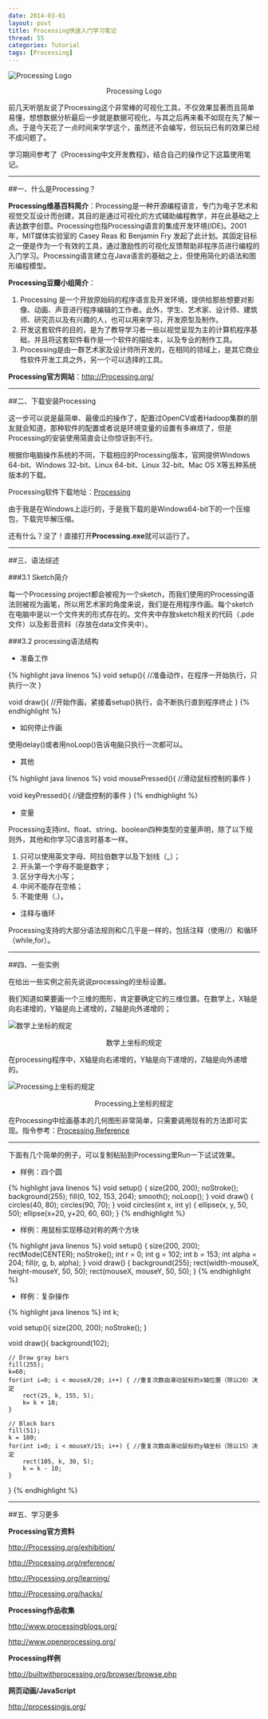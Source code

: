 ```yaml
---
date: 2014-03-01
layout: post
title: Processing快速入门学习笔记
thread: 55
categories: Tutorial
tags: [Processing]
---
```


![Processing Logo](/assets/2014-03-01-processing-logo.png "Processing Logo")
<center>Processing Logo</center>

前几天听朋友说了Processing这个非常棒的可视化工具，不仅效果显著而且简单易懂，想想数据分析最后一步就是数据可视化，与其之后再来看不如现在先了解一点。于是今天花了一点时间来学学这个，虽然还不会编写，但玩玩已有的效果已经不成问题了。

学习期间参考了《Processing中文开发教程》，结合自己的操作记下这篇使用笔记。

----

##一、什么是Processing？

**Processing维基百科简介**：Processing是一种开源编程语言，专门为电子艺术和视觉交互设计而创建，其目的是通过可视化的方式辅助编程教学，并在此基础之上表达数字创意。Processing也指Processing语言的集成开发环境(IDE)。2001年，MIT媒体实验室的 Casey Reas 和 Benjamin Fry 发起了此计划。其固定目标之一便是作为一个有效的工具，通过激励性的可视化反馈帮助非程序员进行编程的入门学习。Processing语言建立在Java语言的基础之上，但使用简化的语法和图形编程模型。

**Processing豆瓣小组简介**：

1. Processing 是一个开放原始码的程序语言及开发环境，提供给那些想要对影像、动画、声音进行程序编辑的工作者。此外，学生、艺术家、设计师、建筑师、研究员以及有兴趣的人，也可以用来学习，开发原型及制作。
2. 开发这套软件的目的，是为了教导学习者一些以视觉呈现为主的计算机程序基础，并且将这套软件看作是一个软件的描绘本，以及专业的制作工具。 
3. Processing是由一群艺术家及设计师所开发的，在相同的领域上，是其它商业性软件开发工具之外，另一个可以选择的工具。 

**Processing官方网站**：<http://Processing.org/>


----------

##二、下载安装Processing

这一步可以说是最简单、最傻瓜的操作了，配置过OpenCV或者Hadoop集群的朋友就会知道，那种软件的配置或者说是环境变量的设置有多麻烦了，但是Processing的安装使用简直会让你惊讶到不行。

根据你电脑操作系统的不同，下载相应的Processing版本，官网提供Windows 64-bit、Windows 32-bit、Linux 64-bit、Linux 32-bit、Mac OS X等五种系统版本的下载。

Processing软件下载地址：[Processing](http://Processing.org/download/)

由于我是在Windows上运行的，于是我下载的是Windows64-bit下的一个压缩包，下载完毕解压缩。

还有什么？没了！直接打开**Processing.exe**就可以运行了。


----------

##三、语法综述

###3.1 Sketch简介

每一个Processing project都会被视为一个sketch，而我们使用的Processing语法则被视为画笔，所以用艺术家的角度来说，我们是在用程序作画。每个sketch在电脑中是以一个文件夹的形式存在的。文件夹中存放sketch相关的代码（.pde文件）以及影音资料（存放在data文件夹中）。

###3.2 processing语法结构

* 准备工作

{% highlight java linenos %}
void setup(){
//准备动作，在程序一开始执行，只执行一次
}

void draw(){
//开始作画，紧接着setup()执行，会不断执行直到程序终止
}
{% endhighlight %}

* 如何停止作画

使用delay()或者用noLoop()告诉电脑只执行一次都可以。

* 其他

{% highlight java linenos %}
void mousePressed(){
//滑动鼠标控制的事件
}

void keyPressed(){
//键盘控制的事件
}
{% endhighlight %}

* 变量

Processing支持int、float、string、boolean四种类型的变量声明，除了以下规则外，其他和你学习C语言时基本一样。

1. 只可以使用英文字母、阿拉伯数字以及下划线（_）；
2. 开头第一个字母不能是数字；
3. 区分字母大小写；
4. 中间不能存在空格；
5. 不能使用（.）。


* 注释与循环

Processing支持的大部分语法规则和C几乎是一样的，包括注释（使用//）和循环（while,for）。


----------

##四、一些实例

在给出一些实例之前先说说processing的坐标设置。

我们知道如果要画一个三维的图形，肯定要确定它的三维位置。在数学上，X轴是向右递增的，Y轴是向上递增的，Z轴是向外递增的；

![数学上坐标的规定](/assets/2014-03-01-processing-xyz-math.png "数学上坐标的规定")
<center>数学上坐标的规定</center>

在processing程序中，X轴是向右递增的，Y轴是向下递增的，Z轴是向外递增的。

![Processing上坐标的规定](/assets/2014-03-01-processing-xyz-pro.png "Processing上坐标的规定")
<center>Processing上坐标的规定</center>

在Processing中绘画基本的几何图形非常简单，只需要调用现有的方法即可实现。指令参考：[Processing Reference](http://www.Processing.org/reference/)

----

下面有几个简单的例子，可以复制粘贴到Processing里Run一下试试效果。

* 样例：四个圆

{% highlight java linenos %}
void setup() {
size(200, 200);
noStroke();
background(255);
fill(0, 102, 153, 204);
smooth();
noLoop();
}
void draw() {
circles(40, 80);
circles(90, 70);
}
void circles(int x, int y) {
ellipse(x, y, 50, 50);
ellipse(x+20, y+20, 60, 60);
}
{% endhighlight %}

* 样例：用鼠标实现移动对称的两个方块

{% highlight java linenos %}
void setup() {
size(200, 200);
rectMode(CENTER);
noStroke();
int r = 0;
int g = 102;
int b = 153;
int alpha = 204;
fill(r, g, b, alpha);
}
void draw() {
background(255);
rect(width-mouseX, height-mouseY, 50, 50);
rect(mouseX, mouseY, 50, 50);
}
{% endhighlight %}

* 样例：复杂操作

{% highlight java linenos %}
int k;

void setup(){
    size(200, 200);
    noStroke();
}

void draw(){
    background(102);

    // Draw gray bars
    fill(255);
    k=60;
    for(int i=0; i < mouseX/20; i++) { //重复次数由滑动鼠标的x轴位置（除以20）决定
        rect(25, k, 155, 5);
        k= k + 10;
    }

    // Black bars
    fill(51);
    k = 180;
    for(int i=0; i < mouseY/15; i++) { //重复次数由滑动鼠标的y轴坐标（除以15）决定
        rect(105, k, 30, 5);
        k = k - 10;
    }
}
{% endhighlight %}

----

##五、学习更多

**Processing官方资料**

<http://Processing.org/exhibition/>

<http://Processing.org/reference/>

<http://Processing.org/learning/>

<http://Processing.org/hacks/>

**Processing作品收集**

<http://www.processingblogs.org/>

<http://www.openprocessing.org/>

**Processing样例**

<http://builtwithprocessing.org/browser/browse.php>

**网页动画/JavaScript**

<http://processingjs.org/>
